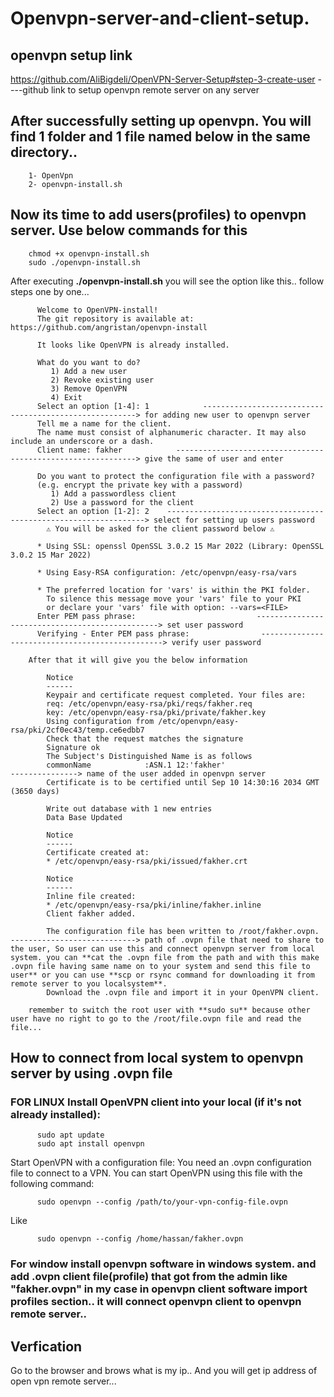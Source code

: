 # Openvpn-server-and-client-setup.

## openvpn setup link

https://github.com/AliBigdeli/OpenVPN-Server-Setup#step-3-create-user     ----github link to setup openvpn remote server on any server

## After successfully setting up openvpn. You will find 1 folder and 1 file named below in the same directory..

        1- OpenVpn  
        2- openvpn-install.sh

## Now its time to add users(profiles)  to openvpn server. Use below commands for this

        chmod +x openvpn-install.sh
        sudo ./openvpn-install.sh

  After executing **./openvpn-install.sh** you will see the option like this.. follow steps one by one...   

          Welcome to OpenVPN-install!
          The git repository is available at: https://github.com/angristan/openvpn-install
          
          It looks like OpenVPN is already installed.
          
          What do you want to do?
             1) Add a new user
             2) Revoke existing user
             3) Remove OpenVPN
             4) Exit
          Select an option [1-4]: 1            -------------------------------------------------------> for adding new user to openvpn server
          Tell me a name for the client.
          The name must consist of alphanumeric character. It may also include an underscore or a dash.
          Client name: fakher            -------------------------------------------------------------> give the same of user and enter
          
          Do you want to protect the configuration file with a password?
          (e.g. encrypt the private key with a password)
             1) Add a passwordless client
             2) Use a password for the client
          Select an option [1-2]: 2    -----------------------------------------------------------------> select for setting up users password
            ⚠️ You will be asked for the client password below ⚠️
          
          * Using SSL: openssl OpenSSL 3.0.2 15 Mar 2022 (Library: OpenSSL 3.0.2 15 Mar 2022)
          
          * Using Easy-RSA configuration: /etc/openvpn/easy-rsa/vars
          
          * The preferred location for 'vars' is within the PKI folder.
            To silence this message move your 'vars' file to your PKI
            or declare your 'vars' file with option: --vars=<FILE>
          Enter PEM pass phrase:                           ------------------------------------------------> set user password
          Verifying - Enter PEM pass phrase:                ------------------------------------------------> verify user password
        
        After that it will give you the below information 
            
            Notice
            ------
            Keypair and certificate request completed. Your files are:
            req: /etc/openvpn/easy-rsa/pki/reqs/fakher.req
            key: /etc/openvpn/easy-rsa/pki/private/fakher.key
            Using configuration from /etc/openvpn/easy-rsa/pki/2cf0ec43/temp.ce6edbb7
            Check that the request matches the signature
            Signature ok
            The Subject's Distinguished Name is as follows
            commonName            :ASN.1 12:'fakher'                         ---------------> name of the user added in openvpn server
            Certificate is to be certified until Sep 10 14:30:16 2034 GMT (3650 days)
            
            Write out database with 1 new entries
            Data Base Updated
            
            Notice
            ------
            Certificate created at:
            * /etc/openvpn/easy-rsa/pki/issued/fakher.crt
            
            Notice
            ------
            Inline file created:
            * /etc/openvpn/easy-rsa/pki/inline/fakher.inline
            Client fakher added.
            
            The configuration file has been written to /root/fakher.ovpn.  ----------------------------> path of .ovpn file that need to share to the user, So user can use this and connect openvpn server from local system. you can **cat the .ovpn file from the path and with this make .ovpn file having same name on to your system and send this file to user** or you can use **scp or rsync command for downloading it from remote server to you localsystem**.                 
            Download the .ovpn file and import it in your OpenVPN client.

        remember to switch the root user with **sudo su** because other user have no right to go to the /root/file.ovpn file and read the file...

## How to connect from local system to openvpn server by using .ovpn file

### FOR LINUX Install OpenVPN client into your local (if it's not already installed):

          sudo apt update
          sudo apt install openvpn

Start OpenVPN with a configuration file: You need an .ovpn configuration file to connect to a VPN. You can start OpenVPN using this file with the following command:

          sudo openvpn --config /path/to/your-vpn-config-file.ovpn

  Like 

          sudo openvpn --config /home/hassan/fakher.ovpn 

### For window install openvpn software in windows system. and add .ovpn client file(profile) that got from the admin like "fakher.ovpn" in my case in openvpn client software import profiles section.. it will connect openvpn client to openvpn remote server..


## Verfication

  Go to the browser and brows what is my ip.. And you will get ip address of open vpn remote server...
